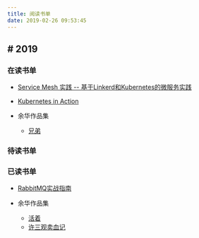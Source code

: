 ```yaml
---
title: 阅读书单
date: 2019-02-26 09:53:45
---
```



## # 2019 

### 在读书单

- [Service Mesh 实践 -- 基于Linkerd和Kubernetes的微服务实践](https://book.douban.com/subject/30403756/)
- [Kubernetes in Action](https://book.douban.com/subject/26997846/)

- 余华作品集
  - [兄弟](https://book.douban.com/subject/20441957/)

### 待读书单

### 已读书单

- [RabbitMQ实战指南](https://book.douban.com/subject/27591386/)

- 余华作品集
  - [活着](https://book.douban.com/subject/4913064/)
  - [许三观卖血记](https://book.douban.com/subject/4760224/)

